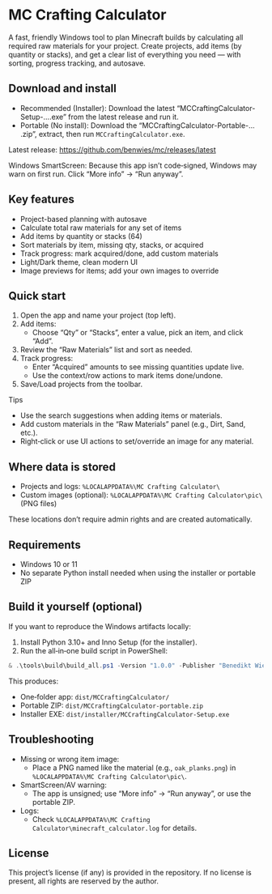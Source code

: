# MC Crafting Calculator

A fast, friendly Windows tool to plan Minecraft builds by calculating all required raw materials for your project. Create projects, add items (by quantity or stacks), and get a clear list of everything you need — with sorting, progress tracking, and autosave.

## Download and install

- Recommended (Installer): Download the latest “MCCraftingCalculator-Setup-…​.exe” from the latest release and run it.
- Portable (No install): Download the “MCCraftingCalculator-Portable-…​.zip”, extract, then run `MCCraftingCalculator.exe`.

Latest release: https://github.com/benwies/mc/releases/latest

Windows SmartScreen: Because this app isn’t code‑signed, Windows may warn on first run. Click “More info” → “Run anyway”.

## Key features

- Project-based planning with autosave
- Calculate total raw materials for any set of items
- Add items by quantity or stacks (64)
- Sort materials by item, missing qty, stacks, or acquired
- Track progress: mark acquired/done, add custom materials
- Light/Dark theme, clean modern UI
- Image previews for items; add your own images to override

## Quick start

1) Open the app and name your project (top left).
2) Add items:
	 - Choose “Qty” or “Stacks”, enter a value, pick an item, and click “Add”.
3) Review the “Raw Materials” list and sort as needed.
4) Track progress:
	 - Enter “Acquired” amounts to see missing quantities update live.
	 - Use the context/row actions to mark items done/undone.
5) Save/Load projects from the toolbar.

Tips
- Use the search suggestions when adding items or materials.
- Add custom materials in the “Raw Materials” panel (e.g., Dirt, Sand, etc.).
- Right‑click or use UI actions to set/override an image for any material.

## Where data is stored

- Projects and logs: `%LOCALAPPDATA%\MC Crafting Calculator\`
- Custom images (optional): `%LOCALAPPDATA%\MC Crafting Calculator\pic\` (PNG files)

These locations don’t require admin rights and are created automatically.

## Requirements

- Windows 10 or 11
- No separate Python install needed when using the installer or portable ZIP

## Build it yourself (optional)

If you want to reproduce the Windows artifacts locally:

1) Install Python 3.10+ and Inno Setup (for the installer).
2) Run the all‑in‑one build script in PowerShell:

```powershell
& .\tools\build\build_all.ps1 -Version "1.0.0" -Publisher "Benedikt Wiesner"
```

This produces:
- One‑folder app: `dist/MCCraftingCalculator/`
- Portable ZIP: `dist/MCCraftingCalculator-portable.zip`
- Installer EXE: `dist/installer/MCCraftingCalculator-Setup.exe`

## Troubleshooting

- Missing or wrong item image:
	- Place a PNG named like the material (e.g., `oak_planks.png`) in `%LOCALAPPDATA%\MC Crafting Calculator\pic\`.
- SmartScreen/AV warning:
	- The app is unsigned; use “More info” → “Run anyway”, or use the portable ZIP.
- Logs:
	- Check `%LOCALAPPDATA%\MC Crafting Calculator\minecraft_calculator.log` for details.

## License

This project’s license (if any) is provided in the repository. If no license is present, all rights are reserved by the author.


